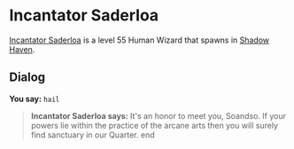 # Incantator Saderloa



[Incantator Saderloa](/npc/150138) is a level 55 Human Wizard that spawns in [Shadow Haven](/zone/150).



## Dialog

**You say:** `hail`



>**Incantator Saderloa says:** It's an honor to meet you, Soandso. If your powers lie within the practice of the arcane arts then you will surely find sanctuary in our Quarter.
end
